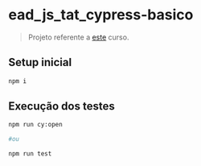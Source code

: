 # ead_js_tat_cypress-basico

> Projeto referente a [este](https://www.udemy.com/course/testes-automatizados-com-cypress-basico) curso.

## Setup inicial

```sh
npm i
```

## Execução dos testes

```sh
npm run cy:open

#ou

npm run test
```

